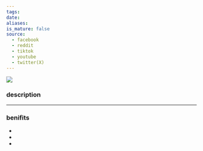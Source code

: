 ```yaml
---
tags: 
date: 
aliases: 
is_mature: false
source:
  - facebook
  - reddit
  - tiktok
  - youtube
  - twitter(X)
---
```

![](paste_your_link_here)
### description

---
### benifits
- 
- 
- 





 